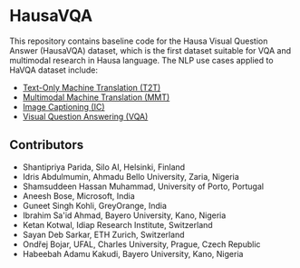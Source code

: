 # HausaVQA

This repository contains baseline code for the Hausa Visual Question Answer (HausaVQA) dataset, which is the first dataset suitable for VQA and multimodal research in Hausa language. The NLP use cases applied to HaVQA dataset include:

* [Text-Only Machine Translation (T2T)](https://github.com/shantipriyap/HausaVQA/tree/main/T2T)
* [Multimodal Machine Translation (MMT)](https://github.com/shantipriyap/HausaVQA/tree/main/MMT)
* [Image Captioning (IC)](https://github.com/shantipriyap/HausaVQA/tree/main/IC)
* [Visual Question Answering (VQA)](https://github.com/shantipriyap/HausaVQA/tree/main/VQA)


## Contributors

* Shantipriya Parida, Silo AI, Helsinki, Finland
* Idris Abdulmumin, Ahmadu Bello University, Zaria, Nigeria
* Shamsuddeen Hassan Muhammad, University of Porto, Portugal
* Aneesh Bose, Microsoft, India
* Guneet Singh Kohli, GreyOrange, India
* Ibrahim Sa'id Ahmad, Bayero University, Kano, Nigeria 
* Ketan Kotwal, Idiap Research Institute, Switzerland
* Sayan Deb Sarkar, ETH Zurich, Switzerland
* Ondřej Bojar, UFAL, Charles University, Prague, Czech Republic
* Habeebah Adamu Kakudi, Bayero University, Kano, Nigeria
